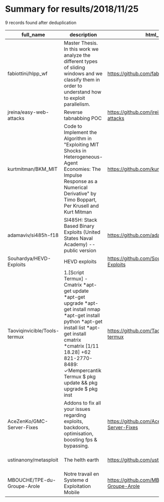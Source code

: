 
# Summary for results/2018/11/25
    
9 records found after deduplication

| full_name | description | html_url | matched_list | matched_count | pushed_at | size | stargazers_count | language | forks_count | vul_ids |
|------------------------------|------------------------------------------------------------------------------------------------------------------------------------------------------------------------------------------------------------------------------------------------------------------|-------------------------------------------------|--------------------------------------------------------------------------------|-----------------|---------------------------|--------|--------------------|------------|---------------|-----------|
| fabiottini/hlpp_wf | Master Thesis. In this work we analyze the different types of sliding windows and we classify them in order to understand how to exploit parallelism. | https://github.com/fabiottini/hlpp_wf | ['exploit'] | 1 | 2018-11-25 16:29:58+00:00 | 31418 | 0 | Shell | 0 | [] |
| jreina/easy-web-attacks | Reverse tabnabbing POC | https://github.com/jreina/easy-web-attacks | ['attack poc'] | 1 | 2018-11-25 21:02:37+00:00 | 4 | 1 | HTML | 8 | [] |
| kurtmitman/BKM_MIT | Code to Implement the Algorithm in "Exploiting MIT Shocks in Heterogeneous-Agent Economies: The Impulse Response as a Numerical Derivative" by Timo Boppart, Per Krusell and Kurt Mitman | https://github.com/kurtmitman/BKM_MIT | ['exploit'] | 1 | 2018-11-25 18:02:06+00:00 | 81830 | 19 | Matlab | 16 | [] |
| adamaviv/si485h-f18 | SI485H: Stack Based Binary Exploits (United States Naval Academy) -- public version | https://github.com/adamaviv/si485h-f18 | ['exploit'] | 1 | 2018-11-25 22:17:03+00:00 | 1725 | 10 | TeX | 7 | [] |
| Souhardya/HEVD-Exploits | HEVD exploits | https://github.com/Souhardya/HEVD-Exploits | ['exploit'] | 1 | 2018-11-25 23:27:46+00:00 | 4 | 8 | C++ | 5 | [] |
| Taoviqinvicible/Tools-termux | 1.[Script Termux] -Cmatrix *apt-get update *apt-get upgrade *apt-get install nmap *apt-get install python *apt-get install list *apt-get install cmatrix *cmatrix [1/11 18.28] ‪+62 821-2770-8489‬: ✓Mempercantik Termux $ pkg update && pkg upgrade $ pkg inst | https://github.com/Taoviqinvicible/Tools-termux | ['attack poc', 'exploit', 'metasploit module OR payload', 'vulnerability poc'] | 4 | 2018-11-25 09:30:00+00:00 | 0 | 163 | | 0 | [] |
| AceZenKo/GMC-Server-Fixes | Addons to fix all your issues regarding exploits, backdoors, optimisation, boosting fps & bypassing. | https://github.com/AceZenKo/GMC-Server-Fixes | ['exploit'] | 1 | 2018-11-25 09:40:14+00:00 | 15 | 0 | | 0 | [] |
| ustinanony/metasploit | The helth earth | https://github.com/ustinanony/metasploit | ['metasploit module OR payload'] | 1 | 2018-11-25 12:53:34+00:00 | 0 | 0 | nan | 0 | [] |
| MBOUCHE/TPE-du-Groupe-Arole | Notre travail en Systeme d Exploitation Mobile | https://github.com/MBOUCHE/TPE-du-Groupe-Arole | ['exploit'] | 1 | 2018-11-25 15:43:09+00:00 | 3224 | 0 | | 0 | [] |
